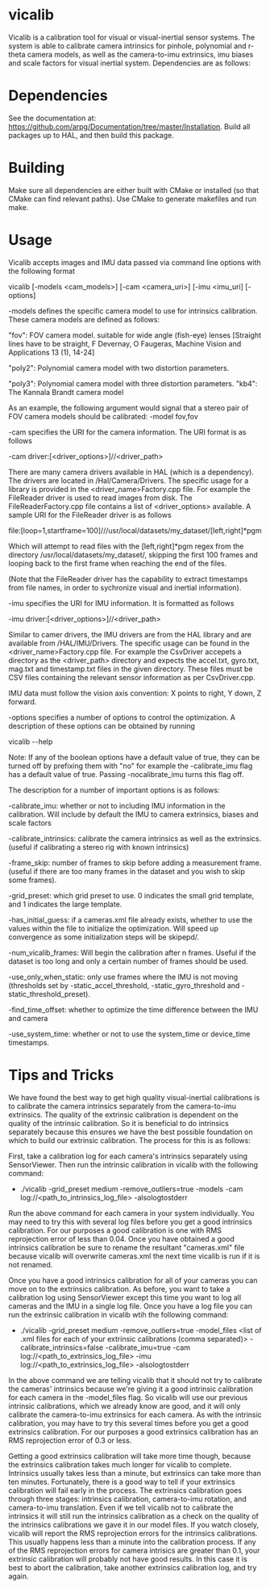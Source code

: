 vicalib
=======

Vicalib is a calibration tool for visual or visual-inertial sensor systems. The system is able to calibrate camera intrinsics for pinhole, polynomial and r-theta camera models, as well as the camera-to-imu extrinsics, imu biases and scale factors for visual inertial system. Dependencies are as follows:

Dependencies
============
See the documentation at: https://github.com/arpg/Documentation/tree/master/Installation. Build all packages up to HAL, and then build this package.

Building
========
Make sure all dependencies are either built with CMake or installed (so that CMake can find relevant paths). Use CMake to generate makefiles and run make.

Usage
=====
Vicalib accepts images and IMU data passed via command line options with the following format 

vicalib [-models <cam_models>] [-cam <camera_uri>] [-imu <imu_uri] [-options]

-models defines the specific camera model to use for intrinsics calibration. These camera models are defined as follows:

  "fov": FOV camera model. suitable for wide angle (fish-eye) lenses [Straight lines have to be straight, F Devernay, O Faugeras, Machine Vision and Applications 13 (1), 14-24]
  
  "poly2": Polynomial camera model with two distortion parameters.
  
  "poly3": Polynomial camera model with three distortion parameters.
  "kb4": The Kannala Brandt camera model
  
  As an example, the following argument would signal that a stereo pair of FOV camera models should be calibrated:
  -model fov,fov
  
-cam specifies the URI for the camera information. The URI format is as follows

  -cam driver:[<driver_options>]//<driver_path>
  
  There are many camera drivers available in HAL (which is a dependency). The drivers are located in /Hal/Camera/Drivers. The specific usage for a library is provided in the <driver_name>Factory.cpp file. For example the FileReader driver is used to read images from disk. The FileReaderFactory.cpp file contains a list of <driver_options> available. A sample URI for the FileReader driver is as follows 
  
  file:[loop=1,startframe=100]///usr/local/datasets/my_dataset/[left,right]*pgm
  
  Which will attempt to read files with the [left,right]*pgm regex from the directory /usr/local/datasets/my_dataset/, skipping the first 100 frames and looping back to the first frame when reaching the end of the files.
  
  (Note that the FileReader driver has the capability to extract timestamps from file names, in order to sychronize visual and inertial information).
  
-imu specifies the URI for IMU information. It is formatted as follows

  -imu driver:[<driver_options>]//<driver_path>
  
  Similar to camer drivers, the IMU drivers are from the HAL library and are available from /HAL/IMU/Drivers. The specific usage can be found in the <driver_name>Factory.cpp file. For example the CsvDriver accepets a directory as the <driver_path> directory and expects the accel.txt, gyro.txt, mag.txt and timestamp.txt files in the given directory. These files must be CSV files containing the relevant sensor information as per CsvDriver.cpp.
  
  IMU data must follow the vision axis convention: X points to right, Y down, Z forward.
  
-options specifies a number of options to control the optimization. A description of these options can be obtained by running

  vicalib --help
  
  Note: If any of the boolean options have a default value of true, they can be turned off by prefixing them with "no" for example the -calibrate_imu flag has a default value of true. Passing -nocalibrate_imu turns this flag off.
  
  The description for a number of important options is as follows:
  
  -calibrate_imu: whether or not to including IMU information in the calibration. Will include by default the IMU to camera extrinsics, biases and scale factors
  
  -calibrate_intrinsics: calibrate the camera intrinsics as well as the extrinsics. (useful if calibrating a stereo rig with known intrinsics)
  
  -frame_skip: number of frames to skip before adding a measurement frame. (useful if there are too many frames in the dataset and you wish to skip some frames).
  
  -grid_preset: which grid preset to use. 0 indicates the small grid template, and 1 indicates the large template.
  
  -has_initial_guess: if a cameras.xml file already exists, whether to use the values within the file to initialize the optimization. Will speed up convergence as some initialization steps will be skipepd/.
  
  -num_vicalib_frames: Will begin the calibration after n frames. Useful if the dataset is too long and only a certain number of frames should be used.
  
  -use_only_when_static: only use frames where the IMU is not moving (thresholds set by -static_accel_threshold, -static_gyro_threshold and -static_threshold_preset).
  
  -find_time_offset: whether to optimize the time difference between the IMU and camera
  
  -use_system_time: whether or not to use the system_time or device_time timestamps. 
  
  Tips and Tricks
  ===============
  We have found the best way to get high quality visual-inertial calibrations is to calibrate the camera intrinsics separately from the camera-to-imu extrinsics. The quality of the extrinsic calibration is dependent on the quality of the intrinsic calibration. So it is beneficial to do intrinsics separately because this ensures we have the best possible foundation on which to build our extrinsic calibration. The process for this is as follows:

  First, take a calibration log for each camera's intrinsics separately using SensorViewer. Then run the intrinsic calibration in vicalib with the following command:

   - ./vicalib -grid_preset medium -remove_outliers=true -models <camera model> -cam log://<path_to_intrinsics_log_file> -alsologtostderr

  Run the above command for each camera in your system individually. You may need to try this with several log files before you get a good intrinsics calibration. For our purposes a good calibration is one with RMS reprojection error of less than 0.04. Once you have obtained a good intrinsics calibration be sure to rename the resultant "cameras.xml" file because vicalib will overwrite cameras.xml the next time vicalib is run if it is not renamed. 

  Once you have a good intrinsics calibration for all of your cameras you can move on to the extrinsics calibration. As before, you want to take a calibration log using SensorViewer except this time you want to log all cameras and the IMU in a single log file. Once you have a log file you can run the extrinsic calibration in vicalib wtih the following command:

  - ./vicalib -grid_preset medium -remove_outliers=true -model_files <list of .xml files for each of your extrinsic calibrations (comma separated)> -calibrate_intrinsics=false -calibrate_imu=true -cam log://<path_to_extrinsics_log_file> -imu log://<path_to_extrinsics_log_file> -alsologtostderr

  In the above command we are telling vicalib that it should not try to calibrate the cameras' intrinsics because we're giving it a good intrinsic calibration for each camera in the -model_files flag. So vicalib will use our previous intrinsic calibrations, which we already know are good, and it will only calibrate the camera-to-imu extrinsics for each camera. As with the intrinsic calibration, you may have to try this several times before you get a good extrinsics calibration. For our purposes a good extrinsics calibration has an RMS reprojection error of 0.3 or less. 

  Getting a good extrinsics calibration will take more time though, because the extrinsics calibration takes much longer for vicalib to complete. Intrinsics usually takes less than a minute, but extrinsics can take more than ten minutes. Fortunately, there is a good way to tell if your extrinsics calibration will fail early in the process. The extrinsics calibration goes through three stages: intrinsics calibration, camera-to-imu rotation, and camera-to-imu translation. Even if we tell vicalib not to calibrate the intrinsics it will still run the intrinsics calibration as a check on the quality of the intrinsics calibrations we gave it in our model files. If you watch closely, vicalib will report the RMS reprojection errors for the intrinsics calibrations. This usually happens less than a minute into the calibration process. If any of the RMS reprojection errors for camera intrisics are greater than 0.1, your extrinsic calibration will probably not have good results. In this case it is best to abort the calibration, take another extrinsics calibration log, and try again.

